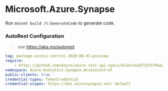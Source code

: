 # Microsoft.Azure.Synapse

Run `dotnet build /t:GenerateCode` to generate code.

### AutoRest Configuration
> see https://aka.ms/autorest

``` yaml
tag: package-access-control-2020-08-01-preview
require:
    - https://github.com/Azure/azure-rest-api-specs/blob/aa19725fe79aea2a9dc580f3c66f77f89cc34563/specification/synapse/data-plane/readme.md
namespace: Azure.Analytics.Synapse.AccessControl
public-clients: true
credential-types: TokenCredential
credential-scopes: https://dev.azuresynapse.net/.default
```